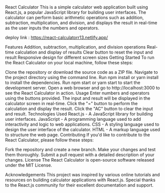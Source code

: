 React Calculator This is a simple calculator web application built using React.js, a popular JavaScript library for building user interfaces. The calculator can perform basic arithmetic operations such as addition, subtraction, multiplication, and division, and displays the result in real-time as the user inputs the numbers and operators.

deploy link : https://react-calculatorr13.netlify.app/

Features Addition, subtraction, multiplication, and division operations Real-time calculation and display of results Clear button to reset the input and result Responsive design for different screen sizes Getting Started To run the React Calculator on your local machine, follow these steps:

Clone the repository or download the source code as a ZIP file. Navigate to the project directory using the command line. Run npm install or yarn install to install the dependencies. Run npm start or yarn start to start the development server. Open a web browser and go to http://localhost:3000 to see the React Calculator in action. Usage Enter numbers and operators using the buttons provided. The input and result will be displayed in the calculator screen in real-time. Click the "=" button to perform the calculation and display the result. Click the "AC" button to clear the input and result. Technologies Used React.js - A JavaScript library for building user interfaces. JavaScript - A programming language used to add interactivity and logic to web applications. CSS - A styling language used to design the user interface of the calculator. HTML - A markup language used to structure the web page. Contributing If you'd like to contribute to the React Calculator, please follow these steps:

Fork the repository and create a new branch. Make your changes and test them thoroughly. Submit a pull request with a detailed description of your changes. License The React Calculator is open-source software released under the MIT License.

Acknowledgements This project was inspired by various online tutorials and resources on building calculator applications with React.js. Special thanks to the React.js community for their excellent documentation and support.
